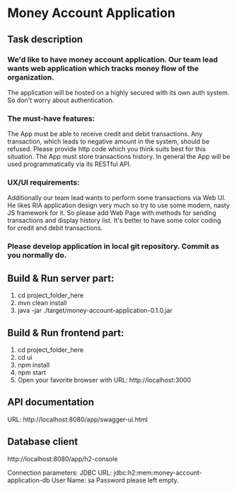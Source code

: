 # Money Account Application

## Task description
### We'd like to have money account application. Our team lead wants web application which tracks money flow of the organization.
The application will be hosted on a highly secured with its own auth system. So don't worry about authentication.

### The must-have features:
The App must be able to receive credit and debit transactions.
Any transaction, which leads to negative amount in the system, should be refused. Please provide http code which you think suits best for this situation.
The App must store transactions history.
In general the App will be used programmatically via its RESTful API.

### UX/UI requirements:
Additionally our team lead wants to perform some transactions via Web UI. He likes RIA application design very much so try to use some modern, nasty JS framework for it.
So please add Web Page with methods for sending transactions and display history list. It's better to have some color coding for credit and debit transactions.

### Please develop application in local git repository. Commit as you normally do.

## Build & Run server part:
1) cd project_folder_here
2) mvn clean install
3) java -jar ./target/money-account-application-0.1.0.jar

## Build & Run frontend part:
1) cd project_folder_here
2) cd ui
3) npm install
4) npm start
5) Open your favorite browser with URL: http://localhost:3000

## API documentation
URL: http://localhost:8080/app/swagger-ui.html

## Database client
http://localhost:8080/app/h2-console

Connection parameters:
JDBC URL: jdbc:h2:mem:money-account-application-db
User Name: sa
Password please left empty.
